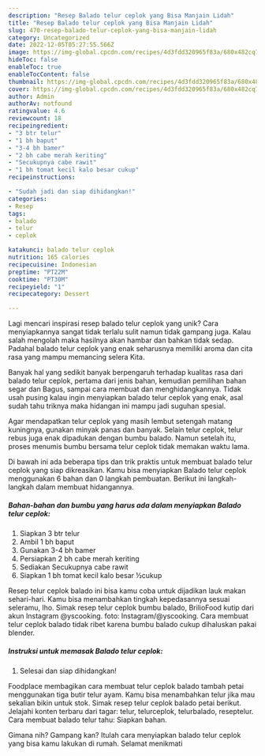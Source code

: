 ```yaml
---
description: "Resep Balado telur ceplok yang Bisa Manjain Lidah"
title: "Resep Balado telur ceplok yang Bisa Manjain Lidah"
slug: 470-resep-balado-telur-ceplok-yang-bisa-manjain-lidah
category: Uncategorized
date: 2022-12-05T05:27:55.566Z
image: https://img-global.cpcdn.com/recipes/4d3fdd320965f83a/680x482cq70/balado-telur-ceplok-foto-resep-utama.jpg
hideToc: false
enableToc: true
enableTocContent: false
thumbnail: https://img-global.cpcdn.com/recipes/4d3fdd320965f83a/680x482cq70/balado-telur-ceplok-foto-resep-utama.jpg
cover: https://img-global.cpcdn.com/recipes/4d3fdd320965f83a/680x482cq70/balado-telur-ceplok-foto-resep-utama.jpg
author: Admin
authorAv: notfound
ratingvalue: 4.6
reviewcount: 18
recipeingredient:
- "3 btr telur"
- "1 bh baput"
- "3-4 bh bamer"
- "2 bh cabe merah keriting"
- "Secukupnya cabe rawit"
- "1 bh tomat kecil kalo besar cukup"
recipeinstructions:

- "Sudah jadi dan siap dihidangkan!"
categories:
- Resep
tags:
- balado
- telur
- ceplok

katakunci: balado telur ceplok 
nutrition: 165 calories
recipecuisine: Indonesian
preptime: "PT22M"
cooktime: "PT30M"
recipeyield: "1"
recipecategory: Dessert

---
```





Lagi mencari inspirasi resep balado telur ceplok yang unik? Cara menyiapkannya sangat tidak terlalu sulit namun tidak gampang juga. Kalau salah mengolah maka hasilnya akan hambar dan bahkan tidak sedap. Padahal balado telur ceplok yang enak seharusnya memiliki aroma dan cita rasa yang mampu memancing selera Kita.





Banyak hal yang sedikit banyak berpengaruh terhadap kualitas rasa dari balado telur ceplok, pertama dari jenis bahan, kemudian pemilihan bahan segar dan Bagus, sampai cara membuat dan menghidangkannya. Tidak usah pusing kalau ingin menyiapkan balado telur ceplok yang enak,      asal sudah tahu triknya maka hidangan ini mampu jadi suguhan spesial.














Agar mendapatkan telur ceplok yang masih lembut setengah matang kuningnya, gunakan minyak panas dan banyak. Selain telur ceplok, telur rebus juga enak dipadukan dengan bumbu balado. Namun setelah itu, proses menumis bumbu bersama telur ceplok tidak memakan waktu lama.






Di bawah ini ada beberapa tips dan trik praktis untuk membuat balado telur ceplok yang siap dikreasikan. Kamu bisa menyiapkan Balado telur ceplok menggunakan 6 bahan dan 0 langkah pembuatan. Berikut ini langkah-langkah dalam membuat hidangannya.

<!--inarticleads1-->

##### Bahan-bahan dan bumbu yang harus ada dalam menyiapkan Balado telur ceplok:

1. Siapkan 3 btr telur
1. Ambil 1 bh baput
1. Gunakan 3-4 bh bamer
1. Persiapkan 2 bh cabe merah keriting
1. Sediakan Secukupnya cabe rawit
1. Siapkan 1 bh tomat kecil kalo besar ½cukup


Resep telur ceplok balado ini bisa kamu coba untuk dijadikan lauk makan sehari-hari. Kamu bisa menambahkan tingkah kepedasannya sesuai seleramu, lho. Simak resep telur ceplok bumbu balado, BrilioFood kutip dari akun Instagram @yscooking. foto: Instagram/@yscooking. Cara membuat telur ceplok balado tidak ribet karena bumbu balado cukup dihaluskan pakai blender. 

<!--inarticleads2-->

##### Instruksi untuk memasak Balado telur ceplok:


1. Selesai dan siap dihidangkan!

Foodplace membagikan cara membuat telur ceplok balado tambah petai menggunakan tiga butir telur ayam. Kamu bisa menambahkan telur jika mau sekalian bikin untuk stok. Simak resep telur ceplok balado petai berikut. Jelajahi konten terbaru dari tagar: telur, telurceplok, telurbalado, reseptelur. Cara membuat balado telur tahu: Siapkan bahan. 

Gimana nih? Gampang kan? Itulah cara menyiapkan balado telur ceplok yang bisa kamu lakukan di rumah. Selamat menikmati
